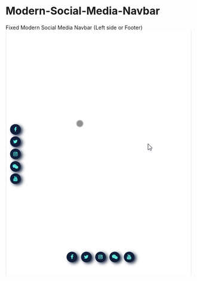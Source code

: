 # Modern-Social-Media-Navbar
Fixed Modern Social Media Navbar (Left side or Footer) 
![alt text](https://github.com/macan0/Modern-Social-Media-Navbar/blob/main/modern-social-media-navbar.png)
